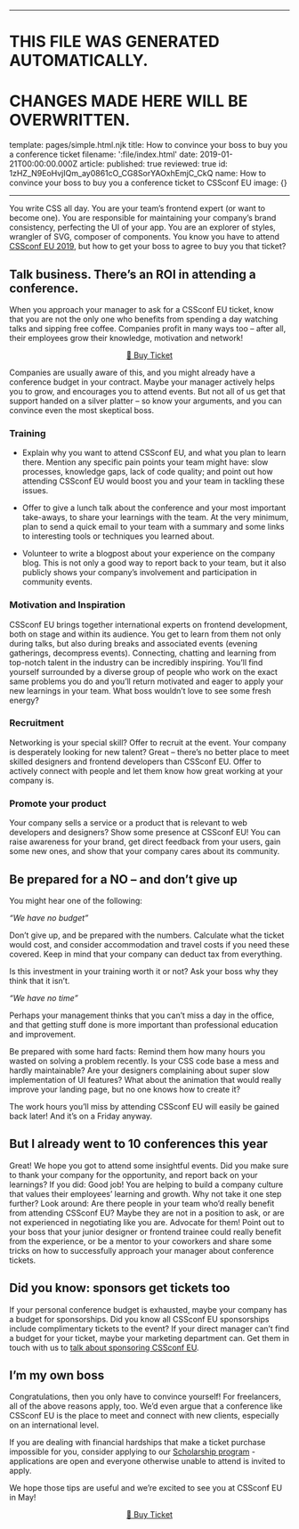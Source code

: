 ----

# THIS FILE WAS GENERATED AUTOMATICALLY.
# CHANGES MADE HERE WILL BE OVERWRITTEN.

template: pages/simple.html.njk
title: How to convince your boss to buy you a conference ticket
filename: ':file/index.html'
date: 2019-01-21T00:00:00.000Z
article:
  published: true
  reviewed: true
  id: 1zHZ_N9EoHvjIQm_ay0861cO_CG8SorYAOxhEmjC_CkQ
  name: How to convince your boss to buy you a conference ticket to CSSconf EU
  image: {}

----


You write CSS all day. You are your team’s frontend expert (or want to become
one). You are responsible for maintaining your company’s brand consistency,
perfecting the UI of your app. You are an explorer of styles, wrangler of SVG,
composer of components. You know you have to attend [CSSconf EU
2019](https://2019.cssconf.eu/), but how to get your boss to agree to buy you
that ticket?

## Talk business. There’s an ROI in attending a conference.
When you approach your manager to ask for a CSSconf EU ticket, know that you
are not the only one who benefits from spending a day watching talks and
sipping free coffee. Companies profit in many ways too – after all, their
employees grow their knowledge, motivation and network!

<p style=text-align:center;>
<a href="https://ti.to/cssconfeu/cssconfeu-2019/" class="c-btn"
style=”text-align:center;”>🚀 Buy Ticket </a>
</p>

Companies are usually aware of this, and you might already have a conference
budget in your contract. Maybe your manager actively helps you to grow, and
encourages you to attend events. But not all of us get that support handed on a
silver platter – so know your arguments, and you can convince even the most
skeptical boss.

### Training
* Explain why you want to attend CSSconf EU, and what you plan to learn there.
Mention any specific pain points your team might have: slow processes,
knowledge gaps, lack of code quality; and point out how attending CSSconf EU
would boost you and your team in tackling these issues.

* Offer to give a lunch talk about the conference and your most important
take-aways, to share your learnings with the team. At the very minimum, plan to
send a quick email to your team with a summary and some links to interesting
tools or techniques you learned about.

* Volunteer to write a blogpost about your experience on the company blog. This
is not only a good way to report back to your team, but it also publicly shows
your company’s involvement and participation in community events.

### Motivation and Inspiration
CSSconf EU brings together international experts on frontend development, both
on stage and within its audience. You get to learn from them not only during
talks, but also during breaks and associated events (evening gatherings,
decompress events). Connecting, chatting and learning from top-notch talent in
the industry can be incredibly inspiring. You’ll find yourself surrounded by a
diverse group of people who work on the exact same problems you do and you’ll
return motivated and eager to apply your new learnings in your team. What boss
wouldn’t love to see some fresh energy?

### Recruitment
Networking is your special skill? Offer to recruit at the event. Your company
is desperately looking for new talent? Great – there’s no better place to meet
skilled designers and frontend developers than CSSconf EU. Offer to actively
connect with people and let them know how great working at your company is.

### Promote your product
Your company sells a service or a product that is relevant to web developers
and designers? Show some presence at CSSconf EU! You can raise awareness for
your brand, get direct feedback from your users, gain some new ones, and show
that your company cares about its community.

## Be prepared for a NO – and don’t give up
You might hear one of the following:

_“We have no budget”_

Don’t give up, and be prepared with the numbers. Calculate what the ticket
would cost, and consider accommodation and travel costs if you need these
covered. Keep in mind that your company can deduct tax from everything.

Is this investment in your training worth it or not? Ask your boss why they
think that it isn’t.

_“We have no time”_

Perhaps your management thinks that you can’t miss a day in the office, and
that getting stuff done is more important than professional education and
improvement.

Be prepared with some hard facts: Remind them how many hours you wasted on
solving a problem recently. Is your CSS code base a mess and hardly
maintainable? Are your designers complaining about super slow implementation of
UI features? What about the animation that would really improve your landing
page, but no one knows how to create it?

The work hours you’ll miss by attending CSSconf EU will easily be gained back
later! And it’s on a Friday anyway.

## But I already went to 10 conferences this year
Great! We hope you got to attend some insightful events. Did you make sure to
thank your company for the opportunity, and report back on your learnings? If
you did: Good job! You are helping to build a company culture that values their
employees’ learning and growth. Why not take it one step further? Look around:
Are there people in your team who’d really benefit from attending CSSconf EU?
Maybe they are not in a position to ask, or are not experienced in negotiating
like you are. Advocate for them! Point out to your boss that your junior
designer or frontend trainee could really benefit from the experience, or be a
mentor to your coworkers and share some tricks on how to successfully approach
your manager about conference tickets.

## Did you know: sponsors get tickets too
If your personal conference budget is exhausted, maybe your company has a
budget for sponsorships. Did you know all CSSconf EU sponsorships include
complimentary tickets to the event? If your direct manager can’t find a budget
for your ticket, maybe your marketing department can. Get them in touch with us
to [talk about sponsoring CSSconf EU](mailto:contact@cssconf.eu).

## I’m my own boss
Congratulations, then you only have to convince yourself! For freelancers, all
of the above reasons apply, too. We’d even argue that a conference like CSSconf
EU is the place to meet and connect with new clients, especially on an
international level.

If you are dealing with financial hardships that make a ticket purchase
impossible for you, consider applying to our [Scholarship
program](https://2019.cssconf.eu/scholarships/) - applications are open and
everyone otherwise unable to attend is invited to apply.

We hope those tips are useful and we’re excited to see you at CSSconf EU in
May!

<p style=text-align:center;>
<a href="https://ti.to/cssconfeu/cssconfeu-2019/" class="c-btn"
style=”text-align:center;”>🚀 Buy Ticket </a>
</p>
